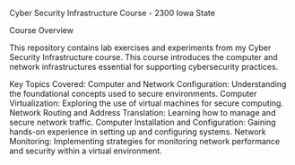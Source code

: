 Cyber Security Infrastructure Course - 2300 Iowa State

Course Overview

This repository contains lab exercises and experiments from my Cyber Security Infrastructure course. This course introduces the computer and network infrastructures essential for supporting cybersecurity practices.

Key Topics Covered:
Computer and Network Configuration: Understanding the foundational concepts used to secure environments.
Computer Virtualization: Exploring the use of virtual machines for secure computing.
Network Routing and Address Translation: Learning how to manage and secure network traffic.
Computer Installation and Configuration: Gaining hands-on experience in setting up and configuring systems.
Network Monitoring: Implementing strategies for monitoring network performance and security within a virtual environment.

